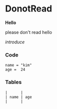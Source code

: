 # DonotRead

**Hello**

please don't read
hello

*introduce*

### Code

```
name = "kim"
age =  24
```

### Tables
```
|      |
| name | age
|      |
```
